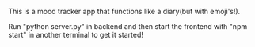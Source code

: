 This is a mood tracker app that functions like a diary(but with emoji's!). 

Run "python server.py" in backend and then start the frontend with "npm start" in another terminal to get it started!